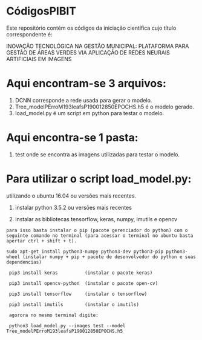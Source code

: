 # CódigosPIBIT
Este repositório contém os códigos da iniciação científica cujo título correspondente é:

INOVAÇÃO TECNOLÓGICA NA GESTÃO MUNICIPAL: 
  PLATAFORMA PARA GESTÃO DE ÁREAS VERDES VIA APLICAÇÃO DE REDES NEURAIS ARTIFICIAIS EM IMAGENS

# Aqui encontram-se 3 arquivos:
  1) DCNN corresponde a rede usada para gerar o modelo.
  2) Tree_modelPErroM193leafsP190012850EPOCHS.h5 é o modelo gerado.
  3) load_model.py é um script em python para testar o modelo.
  
# Aqui encontra-se 1 pasta:
1) test onde se encontra as imagens utilizadas para testar o modelo.
  
# Para utilizar o script load_model.py:
  utilizando o ubuntu 16.04 ou versões mais recentes.
  1) instalar python 3.5.2 ou versões mais recentes
  
  2) instalar as bibliotecas tensorflow, keras, numpy, imutils e opencv
  
    para isso basta instalar o pip (pacote gerenciador do python) com o seguinte comando no terminal (para acessar o terminal no ubuntu basta apertar ctrl + shift + t).
    
    sudo apt-get install python3-numpy python3-dev python3-pip python3-wheel (instalar numpy + pip + pacote de desenvolvedor do python e suas dependencias)
    
     pip3 install keras          (instalar o pacote keras)
     
     pip3 install opencv-python  (instalar o pacote open-cv)
     
     pip3 install tensorflow     (instalar o tensorflow)
     
     pip3 install imutils        (instalar o imutils)
     
     agorora no mesmo terminal digite:
     
     python3 load_model.py --images test --model Tree_modelPErroM193leafsP190012850EPOCHS.h5
     
